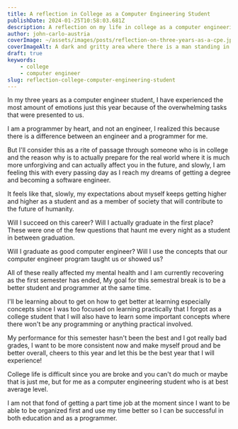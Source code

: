 ```yaml
---
title: A reflection in College as a Computer Engineering Student
publishDate: 2024-01-25T10:58:03.681Z
description: A reflection on my life in college as a computer engineering student
author: john-carlo-austria
coverImage: ~/assets/images/posts/reflection-on-three-years-as-a-cpe.jpeg
coverImageAlt: A dark and gritty area where there is a man standing in the center with light shining. (generated by AI)
draft: true
keywords:
    - college
    - computer engineer
slug: reflection-college-computer-engineering-student
---
```


In my three years as a computer engineer student, I have experienced the
most amount of emotions just this year because of the overwhelming tasks
that were presented to us.

I am a programmer by heart, and not an engineer, I realized this because
there is a difference between an engineer and a programmer for me.

But I'll consider this as a rite of passage through someone who is in
college and the reason why is to actually prepare for the real world
where it is much more unforgiving and can actually affect you in the
future, and slowly, I am feeling this with every passing day as I reach
my dreams of getting a degree and becoming a software engineer.

It feels like that, slowly, my expectations about myself keeps getting
higher and higher as a student and as a member of society that will
contribute to the future of humanity.

Will I succeed on this career? Will I actually graduate in the first
place? These were one of the few questions that haunt me every night as
a student in between graduation.

Will I graduate as good computer engineer? Will I use the concepts
that our computer engineer program taught us or showed us?

All of these really affected my mental health and I am currently
recovering as the first semester has ended, My goal for this semestral
break is to be a better student and programmer at the same time.

I'll be learning about to get on how to get better at learning
especially concepts since I was too focused on learning practically that
I forgot as a college student that I will also have to learn some
important concepts where there won't be any programming or anything
practical involved.

My performance for this semester hasn't been the best and I got
really bad grades, I want to be more consistent now and make myself
proud and be better overall, cheers to this year and let this be
the best year that I will experience!

College life is difficult since you are broke and you can't do much
or maybe that is just me, but for me as a computer engineering student
who is at best average level.

I am not that fond of getting a part time job at the moment since I
want to be able to be organized first and use my time better so I
can be successful in both education and as a programmer.
